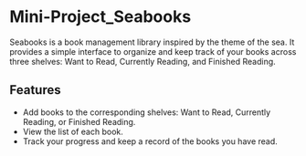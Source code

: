 # Mini-Project_Seabooks

Seabooks is a book management library inspired by the theme of the sea. It provides a simple interface to organize and keep track of your books across three shelves: Want to Read, Currently Reading, and Finished Reading.

## Features

- Add books to the corresponding shelves: Want to Read, Currently Reading, or Finished Reading.
- View the list of each book.
- Track your progress and keep a record of the books you have read.

